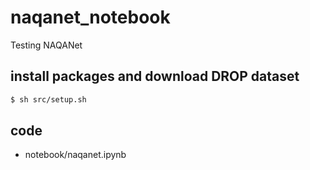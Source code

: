 # naqanet_notebook
Testing NAQANet

## install packages and download DROP dataset
```bash
$ sh src/setup.sh
```

## code
* notebook/naqanet.ipynb